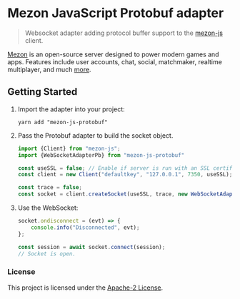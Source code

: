 Mezon JavaScript Protobuf adapter
========================

> Websocket adapter adding protocol buffer support to the [mezon-js](https://www.npmjs.com/package/mezon-js) client.

[Mezon](https://github.com/mezon/mezon) is an open-source server designed to power modern games and apps. Features include user accounts, chat, social, matchmaker, realtime multiplayer, and much [more](https://mezon.vn).


## Getting Started

1. Import the adapter into your project:

    ```shell
    yarn add "mezon-js-protobuf"
    ```

2. Pass the Protobuf adapter to build the socket object.

    ```js
    import {Client} from "mezon-js";
    import {WebSocketAdapterPb} from "mezon-js-protobuf"

    const useSSL = false; // Enable if server is run with an SSL certificate.
    const client = new Client("defaultkey", "127.0.0.1", 7350, useSSL);

    const trace = false;
    const socket = client.createSocket(useSSL, trace, new WebSocketAdapterPb());
    ```

3. Use the WebSocket:

    ```js
    socket.ondisconnect = (evt) => {
        console.info("Disconnected", evt);
    };

    const session = await socket.connect(session);
    // Socket is open.
    ```

### License

This project is licensed under the [Apache-2 License](https://github.com/nccasia/mezon-js/blob/master/LICENSE).
